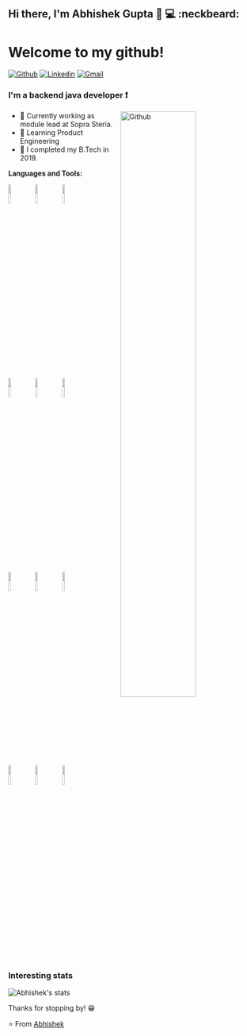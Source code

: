 ## Hi there, I'm Abhishek Gupta :wave: :computer: :neckbeard:
# Welcome to my github!

[![Github](https://img.shields.io/badge/-Github-000?style=flat&logo=Github&logoColor=white)](https://github.com/guptabhishek4)
[![Linkedin](https://img.shields.io/badge/-LinkedIn-blue?style=flat&logo=Linkedin&logoColor=white)](https://www.linkedin.com/in/abhishek-gupta-b5135897/)
[![Gmail](https://img.shields.io/badge/-Gmail-c14438?style=flat&logo=Gmail&logoColor=white)](mailto:ag444982@gmail.com)

### I'm a backend java developer :exclamation:

<img width="55%" align="right" alt="Github" src="https://www.antstack.io/openings/fullstack.svg" />

- :school_satchel: Currently working as module lead at Sopra Steria. 
- 🌱 Learning Product Engineering
- 👯 I completed my B.Tech in 2019.

**Languages and Tools:** 

<p>
    <code><img width="10%" src="https://www.vectorlogo.zone/logos/java/java-ar21.svg"></code>
    <code><img width="10%" src="https://www.vectorlogo.zone/logos/springio/springio-ar21.svg"></code>
    <code><img width="10%" src="https://www.vectorlogo.zone/logos/angular/angular-ar21.svg"></code>
    <br />
    <code><img width="10%" src="https://res.cloudinary.com/dftta3ewo/image/upload/v1612742574/maven-seeklogo.com_gflhyf.svg"></code>
    <code><img width="10%" src="https://www.vectorlogo.zone/logos/git-scm/git-scm-ar21.svg"></code>
    <code><img width="10%" src="https://www.vectorlogo.zone/logos/json/json-ar21.svg"></code>
    <br />
    <code><img width="10%" src="https://www.vectorlogo.zone/logos/mysql/mysql-ar21.svg"></code>
    <code><img width="10%" src="https://www.vectorlogo.zone/logos/mongodb/mongodb-ar21.svg"></code>
    <code><img width="10%" src="https://www.vectorlogo.zone/logos/neo4j/neo4j-ar21.svg"></code>
    <br />
    <code><img width="10%" src="https://www.vectorlogo.zone/logos/rabbitmq/rabbitmq-ar21.svg"></code>
    <code><img width="10%" src="https://www.vectorlogo.zone/logos/docker/docker-ar21.svg"></code>
    <code><img width="10%" src="https://upload.wikimedia.org/wikipedia/commons/thumb/8/82/Android_logo_2019.svg/1374px-Android_logo_2019.svg.png"></code>
</p>

### Interesting stats

![Abhishek's stats](https://github-readme-stats.vercel.app/api?username=guptabhishek4&show_icons=true)

Thanks for stopping by! 😁


⭐️ From [Abhishek](https://github.com/guptabhishek4)

